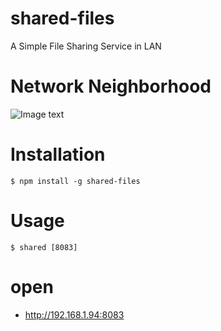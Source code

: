 # shared-files
A Simple File Sharing Service in LAN
# Network Neighborhood
![Image text](https://laof.github.io/home/static/images/shared.png)

# Installation
```
$ npm install -g shared-files
```
# Usage
```
$ shared [8083]
```
# open

- http://192.168.1.94:8083